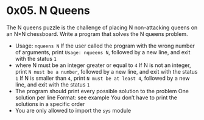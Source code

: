 # 0x05. N Queens
The N queens puzzle is the challenge of placing N non-attacking queens on an N×N chessboard. Write a program that solves the N queens problem.

- Usage: `nqueens N`
If the user called the program with the wrong number of arguments, print `Usage: nqueens N`, followed by a new line, and exit with the status `1`
- where N must be an integer greater or equal to `4`
If N is not an integer, print `N must be a number`, followed by a new line, and exit with the status `1`
If N is smaller than `4`, print `N must be at least 4`, followed by a new line, and exit with the status `1`
- The program should print every possible solution to the problem
One solution per line
Format: see example
You don’t have to print the solutions in a specific order
- You are only allowed to import the `sys` module
